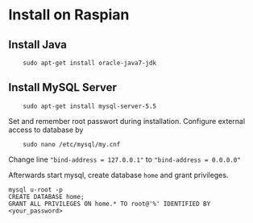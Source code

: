 # Install on Raspian

## Install Java

        sudo apt-get install oracle-java7-jdk


## Install MySQL Server

        sudo apt-get install mysql-server-5.5

Set and remember root passwort during installation. Configure external access to database by 
 
        sudo nano /etc/mysql/my.cnf
 
Change line  ```"bind-address = 127.0.0.1"``` to ```"bind-address = 0.0.0.0"```

Afterwards start mysql, create database ```home``` and grant privileges.

    mysql u-root -p
    CREATE DATABASE home;
    GRANT ALL PRIVILEGES ON home.* TO root@'%' IDENTIFIED BY <your_password>
